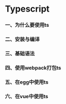 # Typescript

### 一、为什么要使用ts

### 二、安装与编译

### 三、基础语法

### 四、使用webpack打包ts

### 五、在egg中使用ts

### 六、在vue中使用ts

